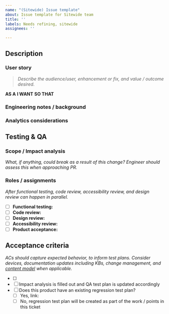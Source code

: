 ```yaml
---
name: "(Sitewide) Issue template"
about: Issue template for Sitewide team
title: ''
labels: Needs refining, sitewide
assignees: ''

---
```


## Description

### User story
> _Describe the audience/user, enhancement or fix, and value / outcome desired._

**AS A**
**I WANT**
**SO THAT**


### Engineering notes / background


### Analytics considerations


## Testing & QA

### Scope / Impact analysis
_What, if anything, could break as a result of this change?_
_Engineer should assess this when approaching PR._


### Roles / assignments
_After functional testing, code review, accessibility review, and design review can happen in parallel._
- [ ] **Functional testing:** 
- [ ] **Code review:** 
- [ ] **Design review:** 
- [ ] **Accessibility review:** 
- [ ] **Product acceptance:** 

## Acceptance criteria
_ACs should capture expected behavior, to inform test plans. Consider devices, documentation updates including KBs, change management, and [content model](https://prod.cms.va.gov/admin/structure/cm_document) when applicable._


- [ ] 
- [ ] Impact analysis is filled out and QA test plan is updated accordingly
- [ ] Does this product have an existing regression test plan?
	- [ ] Yes, link: 
	- [ ] No, regression test plan will be created as part of the work / points in this ticket
